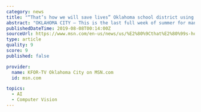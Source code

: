 ```yaml
---
category: news
title: "“That’s how we will save lives” Oklahoma school district using facial recognition on security cameras"
abstract: "OKLAHOMA CITY — This is the last full week of summer for many families. Many Oklahoma students are scrambling to make sure they’ve got all of their school supplies in order. Security is top of mind for moms and dads as the nation continues to mourn the ..."
publishedDateTime: 2019-08-08T00:14:00Z
sourceUrl: https://www.msn.com/en-us/news/us/%E2%80%9Cthat%E2%80%99s-how-we-will-save-lives%E2%80%9D-oklahoma-school-district-using-facial-recognition-on-security-cameras/ar-AAFrY0r
type: article
quality: 9
score: 9
published: false

provider:
  name: KFOR-TV Oklahoma City on MSN.com
  id: msn.com

topics:
  - AI
  - Computer Vision
---
```

